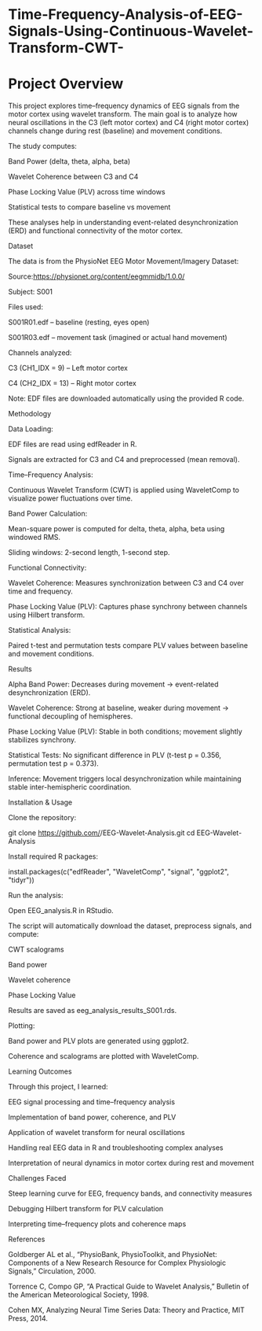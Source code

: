 # Time-Frequency-Analysis-of-EEG-Signals-Using-Continuous-Wavelet-Transform-CWT-
# Project Overview
This project explores time–frequency dynamics of EEG signals from the motor cortex using wavelet transform. The main goal is to analyze how neural oscillations in the C3 (left motor cortex) and C4 (right motor cortex) channels change during rest (baseline) and movement conditions.

The study computes:

Band Power (delta, theta, alpha, beta)

Wavelet Coherence between C3 and C4

Phase Locking Value (PLV) across time windows

Statistical tests to compare baseline vs movement

These analyses help in understanding event-related desynchronization (ERD) and functional connectivity of the motor cortex.

Dataset

The data is from the PhysioNet EEG Motor Movement/Imagery Dataset:

Source:https://physionet.org/content/eegmmidb/1.0.0/

Subject: S001

Files used:

S001R01.edf – baseline (resting, eyes open)

S001R03.edf – movement task (imagined or actual hand movement)

Channels analyzed:

C3 (CH1_IDX = 9) – Left motor cortex

C4 (CH2_IDX = 13) – Right motor cortex

Note: EDF files are downloaded automatically using the provided R code.

Methodology

Data Loading:

EDF files are read using edfReader in R.

Signals are extracted for C3 and C4 and preprocessed (mean removal).

Time–Frequency Analysis:

Continuous Wavelet Transform (CWT) is applied using WaveletComp to visualize power fluctuations over time.

Band Power Calculation:

Mean-square power is computed for delta, theta, alpha, beta using windowed RMS.

Sliding windows: 2-second length, 1-second step.

Functional Connectivity:

Wavelet Coherence: Measures synchronization between C3 and C4 over time and frequency.

Phase Locking Value (PLV): Captures phase synchrony between channels using Hilbert transform.

Statistical Analysis:

Paired t-test and permutation tests compare PLV values between baseline and movement conditions.

Results

Alpha Band Power: Decreases during movement → event-related desynchronization (ERD).

Wavelet Coherence: Strong at baseline, weaker during movement → functional decoupling of hemispheres.

Phase Locking Value (PLV): Stable in both conditions; movement slightly stabilizes synchrony.

Statistical Tests: No significant difference in PLV (t-test p = 0.356, permutation test p = 0.373).

Inference: Movement triggers local desynchronization while maintaining stable inter-hemispheric coordination.

Installation & Usage

Clone the repository:

git clone https://github.com/<your-username>/EEG-Wavelet-Analysis.git
cd EEG-Wavelet-Analysis


Install required R packages:

install.packages(c("edfReader", "WaveletComp", "signal", "ggplot2", "tidyr"))


Run the analysis:

Open EEG_analysis.R in RStudio.

The script will automatically download the dataset, preprocess signals, and compute:

CWT scalograms

Band power

Wavelet coherence

Phase Locking Value

Results are saved as eeg_analysis_results_S001.rds.

Plotting:

Band power and PLV plots are generated using ggplot2.

Coherence and scalograms are plotted with WaveletComp.

Learning Outcomes

Through this project, I learned:

EEG signal processing and time–frequency analysis

Implementation of band power, coherence, and PLV

Application of wavelet transform for neural oscillations

Handling real EEG data in R and troubleshooting complex analyses

Interpretation of neural dynamics in motor cortex during rest and movement

Challenges Faced

Steep learning curve for EEG, frequency bands, and connectivity measures

Debugging Hilbert transform for PLV calculation

Interpreting time–frequency plots and coherence maps

References

Goldberger AL et al., “PhysioBank, PhysioToolkit, and PhysioNet: Components of a New Research Resource for Complex Physiologic Signals,” Circulation, 2000.

Torrence C, Compo GP, “A Practical Guide to Wavelet Analysis,” Bulletin of the American Meteorological Society, 1998.

Cohen MX, Analyzing Neural Time Series Data: Theory and Practice, MIT Press, 2014.

